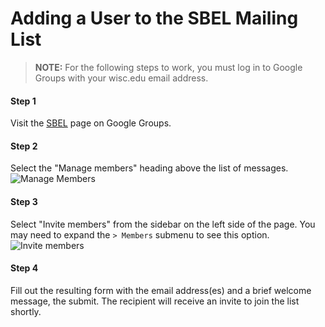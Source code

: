 # Adding a User to the SBEL Mailing List

> **NOTE:** For the following steps to work, you must log in to Google Groups with your wisc.edu email address.

#### Step 1
Visit the [SBEL](https://groups.google.com/a/g-groups.wisc.edu/forum/#!forum/sbel) page on Google Groups.

#### Step 2
Select the "Manage members" heading above the list of messages.
![Manage Members](/lab-wiki/images/fundamentals/ggroups_manage_members.png)

#### Step 3
Select "Invite members" from the sidebar on the left side of the page. You may need to expand the `> Members` submenu to see this option.
![Invite members](/lab-wiki/images/fundamentals/ggroups_invite_members.png)

#### Step 4
Fill out the resulting form with the email address(es) and a brief welcome message, the submit. The recipient will receive an invite to join the list shortly.
